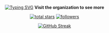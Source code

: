 <!-- Typing SVG by DenverCoder1 - https://github.com/DenverCoder1/readme-typing-svg -->
<div id="depra" align="center">
  
[![Typing SVG](https://readme-typing-svg.herokuapp.com?duration=6666&color=3DDB77&center=true&vCenter=true&lines=Depression+And+Aggression)](https://git.io/typing-svg)
<b>Visit the organization to see more</b>
  
</div>

<!-- Social badges section -->
<!-- Badges with custom icons - https://github.com/DenverCoder1/custom-icon-badges -->
<!-- View counter - https://github.com/DenverCoder1/Simple-View-Counter -->
<!-- Star counter - https://github.com/idealclover/GitHub-Star-Counter -->
<p align="center">
  <a href="https://github.com/g0dzZz-coder?tab=repositories&sort=stargazers">
    <img alt="total stars" title="Total stars on GitHub" src="https://custom-icon-badges.herokuapp.com/badge/dynamic/json?logo=star&color=55960c&labelColor=488207&label=Stars&style=for-the-badge&query=%24.stars&url=https://api.github-star-counter.workers.dev/user/g0dzZz-coder"/></a>
  <a href="https://github.com/g0dzZz-coder?tab=followers">
    <img alt="followers" title="Follow me on Github" src="https://custom-icon-badges.herokuapp.com/github/followers/g0dzZz-coder?color=236ad3&labelColor=1155ba&style=for-the-badge&logo=person-add&label=Follow&logoColor=white"/></a>
  <!--
  <a href="https://github.com/g0dzZz-coder">
    <img alt="views" title="GitHub profile views" src="https://freshidea.com/jonah/app/g0dzZz-coder-profile-views"/></a>
  -->
</p>

<!-- GitHub Readme Streak Stats - https://github.com/DenverCoder1/github-readme-streak-stats -->
<div id="github_streak" align="center">
  
[![GitHub Streak](http://github-readme-streak-stats.herokuapp.com?user=g0dzZz-coder&date_format=j%20M%5B%20Y%5D&theme=github-dark&hide_border=true)](https://git.io/streak-stats)
  
</div>
